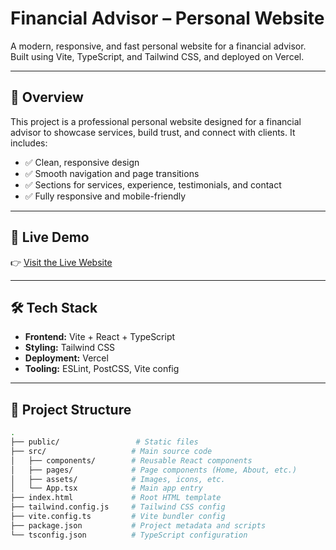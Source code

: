 # Financial Advisor – Personal Website

A modern, responsive, and fast personal website for a financial advisor.  
Built using Vite, TypeScript, and Tailwind CSS, and deployed on Vercel.

---

## 🧭 Overview

This project is a professional personal website designed for a financial advisor to showcase services, build trust, and connect with clients. It includes:

- ✅ Clean, responsive design
- ✅ Smooth navigation and page transitions
- ✅ Sections for services, experience, testimonials, and contact
- ✅ Fully responsive and mobile-friendly

---

## 🚀 Live Demo

👉 [Visit the Live Website](https://abhi-sri.vercel.app)

---

## 🛠️ Tech Stack

- **Frontend:** Vite + React + TypeScript  
- **Styling:** Tailwind CSS  
- **Deployment:** Vercel  
- **Tooling:** ESLint, PostCSS, Vite config

---

## 📁 Project Structure

```bash
.
├── public/                 # Static files
├── src/                   # Main source code
│   ├── components/        # Reusable React components
│   ├── pages/             # Page components (Home, About, etc.)
│   ├── assets/            # Images, icons, etc.
│   └── App.tsx            # Main app entry
├── index.html             # Root HTML template
├── tailwind.config.js     # Tailwind CSS config
├── vite.config.ts         # Vite bundler config
├── package.json           # Project metadata and scripts
└── tsconfig.json          # TypeScript configuration

